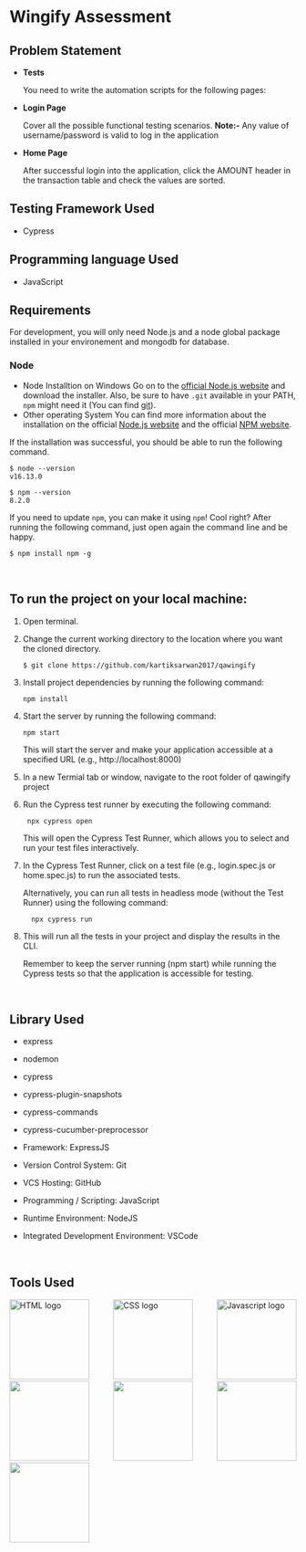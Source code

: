 # Wingify Assessment

## Problem Statement

- **Tests**

  <p>You need to write the automation scripts for the following pages:</p>

- **Login Page**

  <p>Cover all the possible functional testing scenarios.
  <b>Note:-</b> Any value of username/password is valid to log in the application</p>

- **Home Page**
  <p>After successful login into the application, click the AMOUNT header in the transaction table and
  check the values are sorted.</p>

## Testing Framework Used

- Cypress

## Programming language Used

- JavaScript

## Requirements

For development, you will only need Node.js and a node global package installed in your environement and mongodb for database.

### Node

- Node Installtion on Windows
  Go on to the [official Node.js website](https://nodejs.org/en/) and download the installer. Also, be sure to have `.git` available in your PATH,
  `npm` might need it (You can find [git](https://git-scm.com/)).
- Other operating System
  You can find more information about the installation on the official [Node.js website](https://nodejs.org/en/) and the official [NPM website](https://www.npmjs.com/).

If the installation was successful, you should be able to run the following command.

```
$ node --version
v16.13.0

$ npm --version
8.2.0
```

If you need to update `npm`, you can make it using `npm`! Cool right? After running the following command, just open again the command line and be happy.

```
$ npm install npm -g

```

<br/>

## To run the project on your local machine:

1. Open terminal.

2. Change the current working directory to the location where you want the cloned directory.

   ```
   $ git clone https://github.com/kartiksarwan2017/qawingify

   ```

3. Install project dependencies by running the following command:

   ```
   npm install

   ```

4. Start the server by running the following command:

   ```
   npm start

   ```

   This will start the server and make your application accessible at a specified URL (e.g., http://localhost:8000)

5. In a new Termial tab or window, navigate to the root folder of qawingify project

6. Run the Cypress test runner by executing the following command:

   ```
    npx cypress open

   ```

   This will open the Cypress Test Runner, which allows you to select and run your test files interactively.

7. In the Cypress Test Runner, click on a test file (e.g., login.spec.js or home.spec.js) to run the associated tests.

   Alternatively, you can run all tests in headless mode (without the Test Runner) using the following command:

   ```
     npx cypress run
   ```

8. This will run all the tests in your project and display the results in the CLI.

   Remember to keep the server running (npm start) while running the Cypress tests so that the application is accessible for testing.

<br/>

## Library Used

- express
- nodemon
- cypress
- cypress-plugin-snapshots
- cypress-commands
- cypress-cucumber-preprocessor

- Framework: ExpressJS
- Version Control System: Git
- VCS Hosting: GitHub
- Programming / Scripting: JavaScript
- Runtime Environment: NodeJS
- Integrated Development Environment: VSCode

<br />

## Tools Used

 <p align="justify">
<img height="140" width="140" src="https://www.w3.org/html/logo/downloads/HTML5_Logo_512.png" alt="HTML logo">
<img height="140" width="140" src="https://upload.wikimedia.org/wikipedia/commons/thumb/d/d5/CSS3_logo_and_wordmark.svg/1200px-CSS3_logo_and_wordmark.svg.png" alt="CSS logo">
<img height="140" width="140" src="https://www.freepnglogos.com/uploads/javascript-png/javascript-logo-transparent-logo-javascript-images-3.png" alt="Javascript logo">
<img height="140" width="140" src="https://www.startechup.com/wp-content/uploads/January-11-2021-Nodejs-What-it-is-used-for-and-when-where-to-use-it-for-your-enterprise-app-development.jpg">
<img height="140" width="140" src="https://www.edureka.co/blog/wp-content/uploads/2019/07/express-logo.png">
<img height="140" width="140" src="https://www.cypress.io/cypress_logo_social.png">
<img height="140" width="140" src="https://www.pngitem.com/pimgs/m/13-131098_visual-studio-code-logo-hd-png-download.png">
</p>

